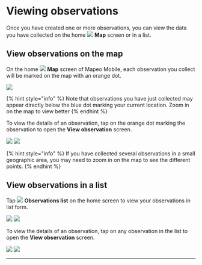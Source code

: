 # Viewing observations

Once you have created one or more observations, you can view the data you have collected on the home ![](../../.gitbook/assets/app-icons\_Map\_view.png) **Map** screen or in a list.

## View observations on the map

On the home ![](../../.gitbook/assets/app-icons\_Map\_view.png) **Map** screen of Mapeo Mobile, each observation you collect will be marked on the map with an orange dot.

![](../../.gitbook/assets/Home\_map\_screen\_with\_data.jpg)

{% hint style="info" %}
Note that observations you have just collected may appear directly below the blue dot marking your current location. Zoom in on the map to view better
{% endhint %}

To view the details of an observation, tap on the orange dot marking the observation to open the **View observation** screen.

![](../../.gitbook/assets/Homescreen-tap\_observation\_dot.jpg) ![](../../.gitbook/assets/View\_observation\_screen.jpg)

{% hint style="info" %}
If you have collected several observations in a small geographic area, you may need to zoom in on the map to see the different points.
{% endhint %}

## View observations in a list

Tap ![](<../../.gitbook/assets/app icons\_observation-list\_35px.png>) **Observations list** on the home screen to view your observations in list form.

![](../../.gitbook/assets/Homescreen-Observations\_list\_button.jpg) ![](../../.gitbook/assets/Observations\_list\_screen.jpg)

To view the details of an observation, tap on any observation in the list to open the **View observation** screen.

![](../../.gitbook/assets/Mm\_Observations\_list\_screen-select\_obs.jpg) ![](../../.gitbook/assets/View\_observation\_screen.jpg)

***
